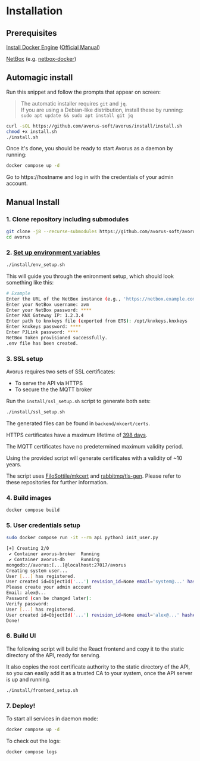 # Installation

## Prerequisites

[Install Docker Engine](INSTALL_DOCKER.md) ([Official Manual](https://docs.docker.com/engine/install/))

[NetBox](https://netbox.dev/) (e.g. [netbox-docker](https://hub.docker.com/r/netboxcommunity/netbox/))

## Automagic install

Run this snippet and follow the prompts that appear on screen:

> The automatic installer requires `git` and `jq`.<br>
> If you are using a Debian-like distribution, install these by running:<br>`sudo apt update && sudo apt install git jq`

```bash
curl -sOL https://github.com/avorus-soft/avorus/install/install.sh
chmod +x install.sh
./install.sh
```

Once it's done, you should be ready to start Avorus as a daemon by running:

```bash
docker compose up -d
```

Go to https://hostname and log in with the credentials of your admin account.

## Manual Install

### 1. Clone repository including submodules

```bash
git clone -j8 --recurse-submodules https://github.com/avorus-soft/avorus
cd avorus
```

### 2. [Set up environment variables](ENV_SETUP.md)

```bash
./install/env_setup.sh
```

This will guide you through the enironment setup, which should look something like this:

```bash
# Example
Enter the URL of the NetBox instance (e.g., 'https://netbox.example.com'): http://localhost:8000
Enter your NetBox username: avm
Enter your NetBox password: ****
Enter KNX Gateway IP: 1.2.3.4
Enter path to knxkeys file (exported from ETS): /opt/knxkeys.knxkeys
Enter knxkeys password: ****
Enter PJLink password: ****
NetBox Token provisioned successfully.
.env file has been created.
```

### 3. SSL setup

Avorus requires two sets of SSL certificates:

- To serve the API via HTTPS
- To secure the the MQTT broker

Run the `install/ssl_setup.sh` script to generate both sets:

```bash
./install/ssl_setup.sh
```

The generated files can be found in `backend/mkcert/certs`.

HTTPS certificates have a maximum lifetime of [398 days](https://stackoverflow.com/questions/62659149/why-was-398-days-chosen-for-tls-expiration).

The MQTT certificates have no predetermined maximum validity period.

Using the provided script will generate certificates with a validity of ~10 years.

The script uses [FiloSottile/mkcert](https://github.com/FiloSottile/mkcert) and [rabbitmq/tls-gen](https://github.com/rabbitmq/tls-gen). Please refer to these repositories for further information.

### 4. Build images

```bash
docker compose build
```

### 5. User credentials setup

```bash
sudo docker compose run -it --rm api python3 init_user.py
```

```bash
[+] Creating 2/0
 ✔ Container avorus-broker  Running                                       0.0s
 ✔ Container avorus-db      Running                                       0.0s
mongodb://avorus:[...]@localhost:27017/avorus
Creating system user...
User [...] has registered.
User created id=ObjectId('...') revision_id=None email='system@...' hashed_password='...' is_active=True is_superuser=True is_verified=False
Please create your admin account
Email: alex@...
Password (can be changed later):
Verify password:
User [...] has registered.
User created id=ObjectId('...') revision_id=None email='alex@...' hashed_password='...' is_active=True is_superuser=True is_verified=False
Done!
```

### 6. Build UI

The following script will build the React frontend and copy it to the static directory of the API, ready for serving.

It also copies the root certificate authority to the static directory of the API, so you can easily add it as a trusted CA to your system, once the API server is up and running.

```bash
./install/frontend_setup.sh
```

### 7. Deploy!

To start all services in daemon mode:

```bash
docker compose up -d
```

To check out the logs:

```bash
docker compose logs
```
